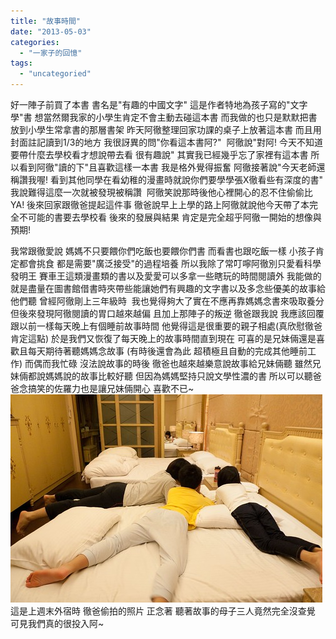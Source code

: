 ```yaml
---
title: "故事時間"
date: "2013-05-03"
categories: 
  - "一家子的回憶"
tags: 
  - "uncategoried"
---
```


好一陣子前買了本書 書名是"有趣的中國文字" 這是作者特地為孩子寫的"文字學"書 想當然爾我家的小學生肯定不會主動去碰這本書 而我做的也只是默默把書放到小學生常拿書的那層書架 昨天阿徹整理回家功課的桌子上放著這本書 而且用封面註記讀到1/3的地方 我很訝異的問"你看這本書阿?"  阿徹說"對阿! 今天不知道要帶什麼去學校看才想說帶去看 很有趣說" 其實我已經幾乎忘了家裡有這本書 所以看到阿徹"讀的下"且喜歡這樣一本書 我是格外覺得振奮 阿徹接著說"今天老師還稱讚我喔! 看到其他同學在看幼稚的漫畫時就說你們要學學張X徹看些有深度的書" 我說難得這麼一次就被發現被稱讚  阿徹笑說那時後他心裡開心的忍不住偷偷比YA! 後來回家跟徹爸提起這件事 徹爸說早上上學的路上阿徹就說他今天帶了本完全不可能的書要去學校看 後來的發展與結果 肯定是完全超乎阿徹一開始的想像與預期!

我常跟徹愛說 媽媽不只要餵你們吃飯也要餵你們書 而看書也跟吃飯一樣 小孩子肯定都會挑食 都是需要"廣泛接受"的過程培養 所以我除了常叮嚀阿徹別只愛看科學發明王 賽車王這類漫畫類的書以及愛愛可以多拿一些瞎玩的時間閱讀外 我能做的就是盡量在圖書館借書時夾帶些能讓她們有興趣的文字書以及多念些優美的故事給他們聽 曾經阿徹剛上三年級時  我也覺得夠大了實在不應再靠媽媽念書來吸取養分 但後來發現阿徹閱讀的胃口越來越偏 且加上那陣子的叛逆 徹爸跟我說 我應該回覆跟以前一樣每天晚上有個睡前故事時間 他覺得這是很重要的親子相處(真欣慰徹爸肯定這點) 於是我們又恢復了每天晚上的故事時間直到現在 可喜的是兄妹倆還是喜歡且每天期待著聽媽媽念故事 (有時後還會為此 超積極且自動的完成其他睡前工作) 而偶而我忙碌 沒法說故事的時後 徹爸也越來越樂意說故事給兄妹倆聽 雖然兄妹倆都說媽媽說的故事比較好聽 但因為媽媽堅持只說文學性濃的書 所以可以聽爸爸念搞笑的佐羅力也是讓兄妹倆開心 喜歡不已~ ![](images/8702637553_cba76e2b6e.jpg)  這是上週末外宿時 徹爸偷拍的照片 正念著 聽著故事的母子三人竟然完全沒查覺 可見我們真的很投入阿~
